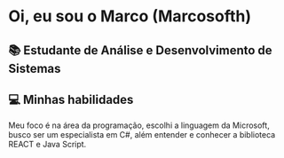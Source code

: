 

# Oi, eu sou o Marco (Marcosofth)



## 📚 Estudante de Análise e Desenvolvimento de Sistemas




## 💻 Minhas habilidades
             

  Meu foco é na área da programação, escolhi a linguagem da Microsoft, busco ser um especialista em C#, além entender e conhecer a biblioteca REACT e Java Script.
